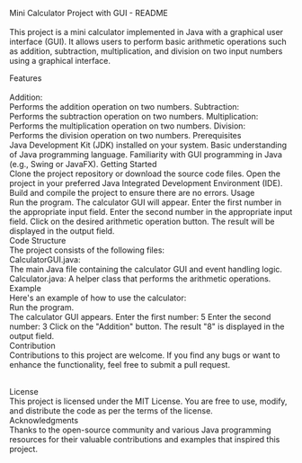 Mini Calculator Project with GUI - README
<br>
<br>
This project is a mini calculator implemented in Java with a graphical user interface (GUI). It allows users to perform basic arithmetic operations such as addition, subtraction, multiplication, and division on two input numbers using a graphical interface.

Features
<br>
<br>
Addition:
<br>
Performs the addition operation on two numbers.
Subtraction:
<br>
Performs the subtraction operation on two numbers.
Multiplication:
<br>
Performs the multiplication operation on two numbers.
Division:
<br>
Performs the division operation on two numbers.
Prerequisites
<br>
Java Development Kit (JDK) installed on your system.
Basic understanding of Java programming language.
Familiarity with GUI programming in Java (e.g., Swing or JavaFX).
Getting Started
<br>
Clone the project repository or download the source code files.
Open the project in your preferred Java Integrated Development Environment (IDE).
Build and compile the project to ensure there are no errors.
Usage
<br>
Run the program.
The calculator GUI will appear.
Enter the first number in the appropriate input field.
Enter the second number in the appropriate input field.
Click on the desired arithmetic operation button.
The result will be displayed in the output field.
<br>
Code Structure
<br>
The project consists of the following files:
<br>
CalculatorGUI.java: 
<br>
The main Java file containing the calculator GUI and event handling logic.
Calculator.java: A helper class that performs the arithmetic operations.
<br>
Example
<br>
Here's an example of how to use the calculator:
<br>
Run the program.
<br>
The calculator GUI appears.
Enter the first number: 5
Enter the second number: 3
Click on the "Addition" button.
The result "8" is displayed in the output field.
<br>
Contribution
<br>
Contributions to this project are welcome. If you find any bugs or want to enhance the functionality, feel free to submit a pull request.

<br>
License
<br>
This project is licensed under the MIT License. You are free to use, modify, and distribute the code as per the terms of the license.

<br>
Acknowledgments
<br>
Thanks to the open-source community and various Java programming resources for their valuable contributions and examples that inspired this project.
